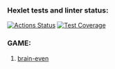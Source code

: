 ### Hexlet tests and linter status:
[![Actions Status](https://github.com/sergeikuz/python-project-49/workflows/hexlet-check/badge.svg)](https://github.com/sergeikuz/python-project-49/actions)
[![Test Coverage](https://api.codeclimate.com/v1/badges/ab58d38fde5644fe65ba/test_coverage)](https://codeclimate.com/github/sergeikuz/python-project-49/test_coverage)

### GAME:
1. [brain-even](https://asciinema.org/a/FesnuWUtAVWKbzqHtm4aLvBAM)
